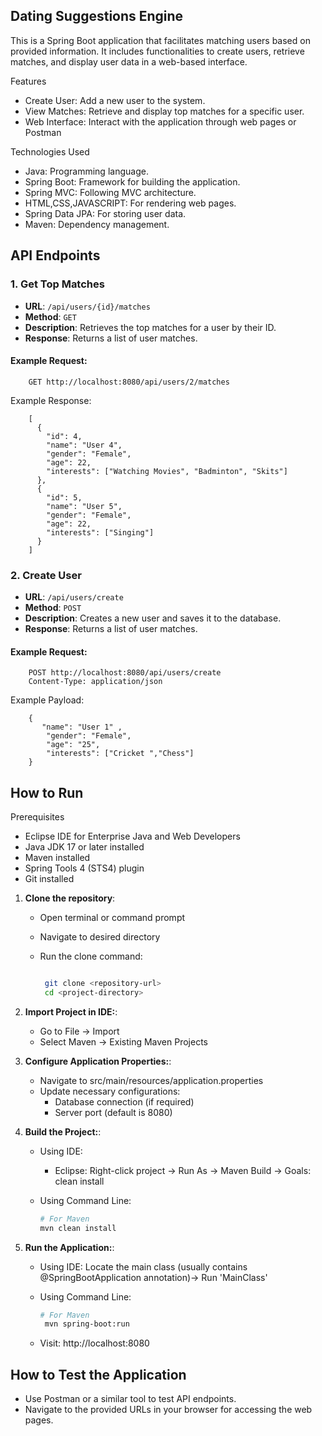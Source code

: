 ## Dating Suggestions Engine

This is a Spring Boot application that facilitates matching users based on provided information. It includes functionalities to create users, retrieve matches, and display user data in a web-based interface.

Features
- Create User: Add a new user to the system.
- View Matches: Retrieve and display top matches for a specific user.
- Web Interface: Interact with the application through web pages or Postman

Technologies Used
- Java: Programming language.
- Spring Boot: Framework for building the application.
- Spring MVC: Following MVC architecture.
- HTML,CSS,JAVASCRIPT: For rendering web pages.
- Spring Data JPA: For storing user data.
- Maven: Dependency management.

## API Endpoints

### 1. Get Top Matches
- **URL**: `/api/users/{id}/matches`
- **Method**: `GET`
- **Description**: Retrieves the top matches for a user by their ID.
- **Response**: Returns a list of user matches.

#### Example Request:

        GET http://localhost:8080/api/users/2/matches
       
Example Response:
   
       
        [
          {
            "id": 4,
            "name": "User 4",
            "gender": "Female",
            "age": 22,
            "interests": ["Watching Movies", "Badminton", "Skits"]
          },
          {
            "id": 5,
            "name": "User 5",
            "gender": "Female",
            "age": 22,
            "interests": ["Singing"]
          }
        ]
### 2. Create User
- **URL**: `/api/users/create`
- **Method**: `POST`
- **Description**: Creates a new user and saves it to the database.
- **Response**: Returns a list of user matches.

#### Example Request:

        POST http://localhost:8080/api/users/create
        Content-Type: application/json
Example Payload:

        {
           "name": "User 1" ,
            "gender": "Female",
            "age": "25",
            "interests": ["Cricket ","Chess"]
        }


## How to Run

Prerequisites
- Eclipse IDE for Enterprise Java and Web Developers
- Java JDK 17 or later installed
- Maven installed
- Spring Tools 4 (STS4) plugin
- Git installed

1. **Clone the repository**:
    - Open terminal or command prompt
    - Navigate to desired directory
    - Run the clone command:

      ```bash
   
       git clone <repository-url>
       cd <project-directory>

2. **Import Project in IDE:**:
   - Go to File → Import
   - Select Maven → Existing Maven Projects
    
   

3. **Configure Application Properties:**:
   - Navigate to src/main/resources/application.properties
   - Update necessary configurations:
        - Database connection (if required)
        - Server port (default is 8080)
  
4. **Build the Project:**:
    - Using IDE:
      - Eclipse: Right-click project → Run As → Maven Build → Goals: clean install
    - Using Command Line:

      
        ```bash
        # For Maven
        mvn clean install

5. **Run the Application:**:
    - Using IDE:
           Locate the main class (usually contains @SpringBootApplication annotation)→ Run 'MainClass'
    - Using Command Line:

      ```bash
      # For Maven
       mvn spring-boot:run
   - Visit: http://localhost:8080

## How to Test the Application
- Use Postman or a similar tool to test API endpoints.
- Navigate to the provided URLs in your browser for accessing the web pages.
